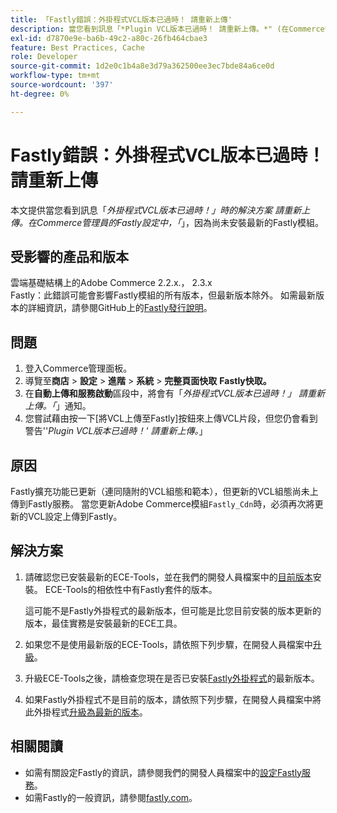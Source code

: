 ```yaml
---
title: 「Fastly錯誤：外掛程式VCL版本已過時！ 請重新上傳'
description: 當您看到訊息「*Plugin VCL版本已過時！ 請重新上傳。*" (在Commerce管理員的Fastly設定中)，因為尚未安裝最新的Fastly模組。
exl-id: d7870e9e-ba6b-49c2-a80c-26fb464cbae3
feature: Best Practices, Cache
role: Developer
source-git-commit: 1d2e0c1b4a8e3d79a362500ee3ec7bde84a6ce0d
workflow-type: tm+mt
source-wordcount: '397'
ht-degree: 0%

---
```


# Fastly錯誤：外掛程式VCL版本已過時！ 請重新上傳

本文提供當您看到訊息「*外掛程式VCL版本已過時！」時的解決方案 請重新上傳。在Commerce管理員的Fastly設定中，「*」，因為尚未安裝最新的Fastly模組。

## 受影響的產品和版本

雲端基礎結構上的Adobe Commerce 2.2.x.， 2.3.x<br>
Fastly：此錯誤可能會影響Fastly模組的所有版本，但最新版本除外。 如需最新版本的詳細資訊，請參閱GitHub上的[Fastly發行說明](https://github.com/fastly/fastly-magento2/releases)。

## 問題

1. 登入Commerce管理面板。
1. 導覽至&#x200B;**商店** > **設定** > **進階** > **系統** > **完整頁面快取**   **Fastly快取。**
1. 在&#x200B;**自動上傳和服務啟動**&#x200B;區段中，將會有「*外掛程式VCL版本已過時！」 請重新上傳。「*」通知。
1. 您嘗試藉由按一下[將VCL上傳至Fastly]按鈕來上傳VCL片段，但您仍會看到警告&#39;&#39;*Plugin VCL版本已過時！&#39; 請重新上傳。*」

## 原因

Fastly擴充功能已更新（連同隨附的VCL組態和範本），但更新的VCL組態尚未上傳到Fastly服務。 當您更新Adobe Commerce模組`Fastly_Cdn`時，必須再次將更新的VCL設定上傳到Fastly。

## 解決方案

1. 請確認您已安裝最新的ECE-Tools，並在我們的開發人員檔案中的[目前版本](https://experienceleague.adobe.com/docs/commerce-cloud-service/user-guide/release-notes/cloud-tools-suite.html)安裝。 ECE-Tools的相依性中有Fastly套件的版本。

   這可能不是Fastly外掛程式的最新版本，但可能是比您目前安裝的版本更新的版本，最佳實務是安裝最新的ECE工具。

1. 如果您不是使用最新版的ECE-Tools，請依照下列步驟，在開發人員檔案中[升級](https://experienceleague.adobe.com/docs/commerce-cloud-service/user-guide/dev-tools/ece-tools/update-package.html)。
1. 升級ECE-Tools之後，請檢查您現在是否已安裝[Fastly外掛程式](https://github.com/fastly/fastly-magento2/tree/master/etc/vcl_snippets)的最新版本。
1. 如果Fastly外掛程式不是目前的版本，請依照下列步驟，在開發人員檔案中將此外掛程式[升級為最新的版本](https://experienceleague.adobe.com/docs/commerce-cloud-service/user-guide/cdn/setup-fastly/fastly-configuration.html#upgrade-the-fastly-module)。

## 相關閱讀

* 如需有關設定Fastly的資訊，請參閱我們的開發人員檔案中的[設定Fastly服務](https://experienceleague.adobe.com/docs/commerce-cloud-service/user-guide/cdn/fastly.html)。
* 如需Fastly的一般資訊，請參閱[fastly.com](https://www.fastly.com/)。
